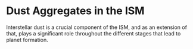 # Dust Aggregates in the ISM

Interstellar dust is a crucial component of the ISM, and as an extension of that, plays a
significant role throughout the different stages that lead to planet formation.
